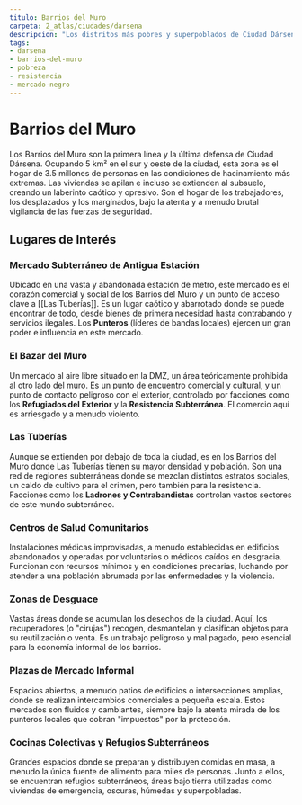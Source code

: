 ```yaml
---
titulo: Barrios del Muro
carpeta: 2_atlas/ciudades/darsena
descripcion: "Los distritos más pobres y superpoblados de Ciudad Dársena, un hervidero de descontento, crimen y resistencia que se agolpa contra las murallas."
tags:
- darsena
- barrios-del-muro
- pobreza
- resistencia
- mercado-negro
---
```


# Barrios del Muro

Los Barrios del Muro son la primera línea y la última defensa de Ciudad Dársena. Ocupando 5 km² en el sur y oeste de la ciudad, esta zona es el hogar de 3.5 millones de personas en las condiciones de hacinamiento más extremas. Las viviendas se apilan e incluso se extienden al subsuelo, creando un laberinto caótico y opresivo. Son el hogar de los trabajadores, los desplazados y los marginados, bajo la atenta y a menudo brutal vigilancia de las fuerzas de seguridad.

## Lugares de Interés

### **Mercado Subterráneo de Antigua Estación**
Ubicado en una vasta y abandonada estación de metro, este mercado es el corazón comercial y social de los Barrios del Muro y un punto de acceso clave a [[Las Tuberías]]. Es un lugar caótico y abarrotado donde se puede encontrar de todo, desde bienes de primera necesidad hasta contrabando y servicios ilegales. Los **Punteros** (líderes de bandas locales) ejercen un gran poder e influencia en este mercado.

### **El Bazar del Muro**
Un mercado al aire libre situado en la DMZ, un área teóricamente prohibida al otro lado del muro. Es un punto de encuentro comercial y cultural, y un punto de contacto peligroso con el exterior, controlado por facciones como los **Refugiados del Exterior** y la **Resistencia Subterránea**. El comercio aquí es arriesgado y a menudo violento.

### **Las Tuberías**
Aunque se extienden por debajo de toda la ciudad, es en los Barrios del Muro donde Las Tuberías tienen su mayor densidad y población. Son una red de regiones subterráneas donde se mezclan distintos estratos sociales, un caldo de cultivo para el crimen, pero también para la resistencia. Facciones como los **Ladrones y Contrabandistas** controlan vastos sectores de este mundo subterráneo.

### **Centros de Salud Comunitarios**
Instalaciones médicas improvisadas, a menudo establecidas en edificios abandonados y operadas por voluntarios o médicos caídos en desgracia. Funcionan con recursos mínimos y en condiciones precarias, luchando por atender a una población abrumada por las enfermedades y la violencia.

### **Zonas de Desguace**
Vastas áreas donde se acumulan los desechos de la ciudad. Aquí, los recuperadores (o "cirujas") recogen, desmantelan y clasifican objetos para su reutilización o venta. Es un trabajo peligroso y mal pagado, pero esencial para la economía informal de los barrios.

### **Plazas de Mercado Informal**
Espacios abiertos, a menudo patios de edificios o intersecciones amplias, donde se realizan intercambios comerciales a pequeña escala. Estos mercados son fluidos y cambiantes, siempre bajo la atenta mirada de los punteros locales que cobran "impuestos" por la protección.

### **Cocinas Colectivas y Refugios Subterráneos**
Grandes espacios donde se preparan y distribuyen comidas en masa, a menudo la única fuente de alimento para miles de personas. Junto a ellos, se encuentran refugios subterráneos, áreas bajo tierra utilizadas como viviendas de emergencia, oscuras, húmedas y superpobladas. 